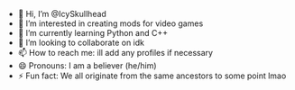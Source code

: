 - 👋 Hi, I’m @IcySkullhead
- 👀 I’m interested in creating mods for video games
- 🌱 I’m currently learning Python and C++
- 💞️ I’m looking to collaborate on idk
- 📫 How to reach me: ill add any profiles if necessary
- 😄 Pronouns: I am a believer (he/him)
- ⚡ Fun fact: We all originate from the same ancestors to some point lmao

<!---
IcySkullhead/IcySkullhead is a ✨ special ✨ repository because its `README.md` (this file) appears on your GitHub profile.
You can click the Preview link to take a look at your changes.
--->
